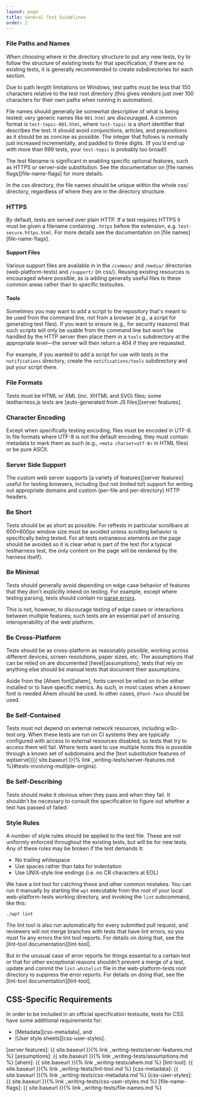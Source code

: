 ```yaml
---
layout: page
title: General Test Guidelines
order: 2
---
```


### File Paths and Names

When choosing where in the directory structure to put any new tests,
try to follow the structure of existing tests for that specification;
if there are no existing tests, it is generally recommended to create
subdirectories for each section.

Due to path length limitations on Windows, test paths must be less
that 150 characters relative to the test root directory (this gives
vendors just over 100 characters for their own paths when running in
automation).

File names should generally be somewhat descriptive of what is being
tested; very generic names like `001.html` are discouraged. A common
format is `test-topic-001.html`, where `test-topic` is a short
identifier that describes the test. It should avoid conjunctions,
articles, and prepositions as it should be as concise as possible. The
integer that follows is normally just increased incrementally, and
padded to three digits. (If you'd end up with more than 999 tests,
your `test-topic` is probably too broad!)

The test filename is significant in enabling specific optional features, such as HTTPS
or server-side substitution. See the documentation on [file names flags][file-name-flags]
for more details.

In the css directory, the file names should be unique within the whole
css/ directory, regardless of where they are in the directory structure.

### HTTPS

By default, tests are served over plain HTTP. If a test requires HTTPS
it must be given a filename containing `.https` before the extension,
e.g. `test-secure.https.html`. For more details see the documentation
on [file names][file-name-flags].

#### Support Files

Various support files are available in in the `/common/` and `/media/`
directories (web-platform-tests) and `/support/` (in css/). Reusing
existing resources is encouraged where possible, as is adding
generally useful files to these common areas rather than to specific
testsuites.


#### Tools

Sometimes you may want to add a script to the repository that's meant
to be used from the command line, not from a browser (e.g., a script
for generating test files). If you want to ensure (e.g., for security
reasons) that such scripts will only be usable from the command line
but won't be handled by the HTTP server then place them in a `tools`
subdirectory at the appropriate level—the server will then return a
404 if they are requested.

For example, if you wanted to add a script for use with tests in the
`notifications` directory, create the `notifications/tools`
subdirectory and put your script there.


### File Formats

Tests must be HTML or XML (inc. XHTML and SVG) files; some
testharness.js tests
are [auto-generated from JS files][server features].


### Character Encoding

Except when specifically testing encoding, files must be encoded in
UTF-8. In file formats where UTF-8 is not the default encoding, they
must contain metadata to mark them as such (e.g., `<meta
charset=utf-8>` in HTML files) or be pure ASCII.


### Server Side Support

The custom web server
supports [a variety of features][server features] useful for testing
browsers, including (but not limited to!) support for writing out
appropriate domains and custom (per-file and per-directory) HTTP
headers.


### Be Short

Tests should be as short as possible. For reftests in particular
scrollbars at 600&#xD7;600px window size must be avoided unless scrolling
behavior is specifically being tested. For all tests extraneous
elements on the page should be avoided so it is clear what is part of
the test (for a typical testharness test, the only content on the page
will be rendered by the harness itself).


### Be Minimal

Tests should generally avoid depending on edge case behavior of
features that they don't explicitly intend on testing. For example,
except where testing parsing, tests should contain
no [parse errors](https://validator.nu).

This is not, however, to discourage testing of edge cases or
interactions between multiple features; such tests are an essential
part of ensuring interoperability of the web platform.


### Be Cross-Platform

Tests should be as cross-platform as reasonably possible, working
across different devices, screen resolutions, paper sizes, etc. The
assumptions that can be relied on are documented [here][assumptions];
tests that rely on anything else should be manual tests that document
their assumptions.

Aside from the [Ahem font][ahem], fonts cannot be relied on to be
either installed or to have specific metrics. As such, in most cases
when a known font is needed Ahem should be used. In other cases,
`@font-face` should be used.


### Be Self-Contained

Tests must not depend on external network resources, including
w3c-test.org. When these tests are run on CI systems they are
typically configured with access to external resources disabled, so
tests that try to access them will fail. Where tests want to use
multiple hosts this is possible through a known set of subdomains and
the
[text substitution features of wptserve]({{ site.baseurl }}{% link _writing-tests/server-features.md %}#tests-involving-multiple-origins).


### Be Self-Describing

Tests should make it obvious when they pass and when they fail. It
shouldn't be necessary to consult the specification to figure out
whether a test has passed of failed.


### Style Rules

A number of style rules should be applied to the test file. These are
not uniformly enforced throughout the existing tests, but will be for
new tests. Any of these rules may be broken if the test demands it:

 * No trailing whitespace
 * Use spaces rather than tabs for indentation
 * Use UNIX-style line endings (i.e. no CR characters at EOL)

We have a lint tool for catching these and other common mistakes. You
can run it manually by starting the `wpt` executable from the root of
your local web-platform-tests working directory, and invoking the
`lint` subcommand, like this:

```
./wpt lint
```

The lint tool is also run automatically for every submitted pull request,
and reviewers will not merge branches with tests that have lint errors, so
you must fix any errors the lint tool reports. For details on doing that,
see the [lint-tool documentation][lint-tool].

But in the unusual case of error reports for things essential to a certain
test or that for other exceptional reasons shouldn't prevent a merge of a
test, update and commit the `lint.whitelist` file in the web-platform-tests
root directory to suppress the error reports. For details on doing that,
see the [lint-tool documentation][lint-tool].


## CSS-Specific Requirements

In order to be included in an official specification testsuite, tests
for CSS have some additional requirements for:

* [Metadata][css-metadata], and
* [User style sheets][css-user-styles].


[server features]: {{ site.baseurl }}{% link _writing-tests/server-features.md %}
[assumptions]: {{ site.baseurl }}{% link _writing-tests/assumptions.md %}
[ahem]: {{ site.baseurl }}{% link _writing-tests/ahem.md %}
[lint-tool]: {{ site.baseurl }}{% link _writing-tests/lint-tool.md %}
[css-metadata]: {{ site.baseurl }}{% link _writing-tests/css-metadata.md %}
[css-user-styles]: {{ site.baseurl }}{% link _writing-tests/css-user-styles.md %}
[file-name-flags]: {{ site.baseurl }}{% link _writing-tests/file-names.md %}
